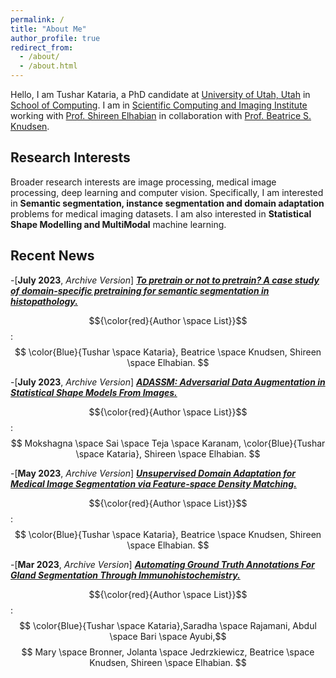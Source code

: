 ```yaml
---
permalink: /
title: "About Me"
author_profile: true
redirect_from: 
  - /about/
  - /about.html
---
```



Hello, I am Tushar Kataria, a PhD candidate at [University of Utah, Utah](https://www.utah.edu/) in [School of Computing](https://www.cs.utah.edu/). I am in [Scientific Computing and Imaging Institute](https://www.sci.utah.edu/) working with [Prof. Shireen Elhabian](https://www.sci.utah.edu/~shireen/) in collaboration with [Prof. Beatrice S. Knudsen](https://healthcare.utah.edu/fad/mddetail.php?physicianID=u6028236#tabAcademic). 

Research Interests
------
Broader research interests are image processing, medical image processing, deep learning and computer vision. Specifically, I am interested in **Semantic segmentation, instance segmentation and domain adaptation** problems for medical imaging datasets. I am also interested in **Statistical Shape Modelling and MultiModal** machine learning.

Recent News
------
-[**July 2023**, *Archive Version*] [***To pretrain or not to pretrain? A case study of domain-specific pretraining for semantic segmentation in histopathology.***](https://arxiv.org/abs/2307.03275)

$${\color{red}{Author \space List}}$$: $$ \color{Blue}{Tushar \space Kataria}, Beatrice \space Knudsen, Shireen \space Elhabian. $$

-[**July 2023**, *Archive Version*] [***ADASSM: Adversarial Data Augmentation in Statistical Shape Models From Images.***](https://arxiv.org/abs/2307.03273)

$${\color{red}{Author \space List}}$$: $$ Mokshagna \space Sai \space Teja \space Karanam, \color{Blue}{Tushar \space Kataria}, Shireen \space Elhabian. $$

-[**May 2023**, *Archive Version*] [***Unsupervised Domain Adaptation for Medical Image Segmentation via Feature-space Density Matching.***](https://arxiv.org/abs/2305.05789)

$${\color{red}{Author \space List}}$$: $$ \color{Blue}{Tushar \space Kataria}, Beatrice \space Knudsen, Shireen \space Elhabian. $$

-[**Mar 2023**, *Archive Version*] [***Automating Ground Truth Annotations For Gland Segmentation Through Immunohistochemistry.***](https://www.researchsquare.com/article/rs-2600534/v1)

$${\color{red}{Author \space List}}$$: $$ \color{Blue}{Tushar \space Kataria},Saradha \space Rajamani, Abdul \space Bari \space Ayubi,$$
$$ Mary \space Bronner, Jolanta \space Jedrzkiewicz, Beatrice \space Knudsen,  Shireen \space Elhabian. $$




